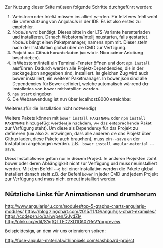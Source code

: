 Zur Nutzung dieser Seite müssen folgende Schritte durchgeführt werden:

1. Webstorm oder InteliJ müssen installiert werden. Für letzteres fehlt wohl die Unterstützung von AngularJs in der IDE. Es ist also erstes zu empfehlen.
2. NodeJs wird benötigt. Dieses bitte in der LTS-Variante herunterladen und installieren. Danach Webstorm/Intelij neustarten, falls gestartet. NodeJs bringt einen Paketpmanager, namens npm mit. Dieser steht nach der Installation global über die CMD zur Verfügung.
3. Projekt aus Github herunterladen (so wie in Nico seiner Anleitung beschrieben).
4.  In Webstorm/Intelij ein Terminal-Fenster öffnen und dort ```npm install``` ausführen. Dadurch werden alle Projekt-Dependencies, die in der package.json angegeben sind, installiert. Im gleichen Zug wird auch bower installiert, ein weiterer Paketmanager. In bower.json sind alle Dependencies für Bower definiert, welche automatisch während der Installation von bower mitinstalliert werden.
5. ```npm start``` eingeben
6. Die Webanwendung ist nun über localhost:8000 erreichbar.

Weiteres:(für die Installation nicht notwendig)

Weitere Pakete können mit ```bower install PAKETNAME``` oder ```npm install PAKETNAME``` hinzugefügt werden(je nachdem, wo das entsprechende Paket zur Verfügung steht). Um diese als Dependency für das Projekt zu definieren (um also zu erzwingen, dass alle anderen die das Projekt über Github laden, diese Pakete auch brauchen), muss ein ```--save``` an der Installation angehangen werden. 
z.B. : ```bower install angular-material --save```.

Diese Installationen gelten nur in diesem Projekt. In anderen Projekten steht bower oder deren Abhängigkeit nicht zur Verfügung und muss neuinstalliert werden. Mit dem Befehl ```--g``` bei einer Installation werden die Pakete global installiert danach steht z.B. der Befehl ```bower``` in jeder CMD und jedem Projekt zur Verfügung und muss nicht erneut installiert werden.


## Nützliche Links für Animationen und drumherum

http://www.angularjs4u.com/modules/top-5-graphs-charts-angularjs-modules/
https://blog.zingchart.com/2015/11/09/angularjs-chart-examples/
https://codepen.io/baliw/pen/GJydZM
http://plnkr.co/edit/SYgfQTTEC2XD1OA0ZReV?p=preview

Beispieldesign, an dem wir uns orientieren sollten:

http://fuse-angular-material.withinpixels.com/dashboard-project